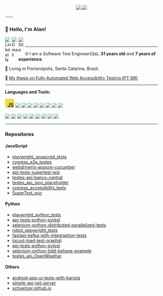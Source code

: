 <p align="center">
  <a href="https://github.com/anuraghazra/github-readme-stats">
    <img
      align="center"
      src="https://github-readme-stats.vercel.app/api/top-langs/?username=Schveitzer&layout=compact&langs_count=6&hide=css,html,scss"
    />
  </a>
  <a href="https://github.com/anuraghazra/github-readme-stats">
    <img
      align="center"
      height="165"
      src="https://github-readme-stats.vercel.app/api?username=Schveitzer&count_private=true&show_icons=true&custom_title=Github%20Status&hide=issues"
    />
  </a>
</p>
----

### 👋 Hello, I'm Alan!

<a target="_blank" href="https://www.linkedin.com/in/alansc/">
  <img align="left" alt="LinkdeIN" width="22px" src="https://cdn.jsdelivr.net/npm/simple-icons@v3/icons/linkedin.svg" />
</a>
<a target="_blank" href="mailto:alan.schveitzer@gmail.com">
  <img align="left" alt="Gmail" width="22px" src="https://cdn.jsdelivr.net/npm/simple-icons@v3/icons/gmail.svg" />
</a>  
<a target="_blank" href="https://schveitzer.github.io/">
  <img align="left" alt="Site" width="22px" src="https://api.iconify.design/dashicons:admin-site.svg" />
</a>  
</br>

---- 

🤓 I am a Software Test Engineer(Qa), **31 years old** and **7 years of experience**.

🚩 Living in Florianópolis, Santa Catarina, Brazil.

📖 [My thesis on Fully Automated Web Accessibility Testing (PT-BR)](https://repositorio.ufsc.br/bitstream/handle/123456789/232967/Monografia_Alan_Schveitzer.pdf)

----

**Languages and Tools:**  

<code title="JavaScript"><img height="30" src="https://raw.githubusercontent.com/github/explore/80688e429a7d4ef2fca1e82350fe8e3517d3494d/topics/javascript/javascript.png"></code>
<code title="Python"><img height="30" src="https://api.iconify.design/logos:python.svg"></code>
<code title="SQL"><img height="30" src="https://icons-for-free.com/iconfiles/png/512/file+sql+icon-1320183612970878250.png"></code>
<code title="Playwright"><img height="30" src="https://api.iconify.design/logos/playwright.svg"></code>
<code title="Selenium"><img height="30" src="https://api.iconify.design/logos:selenium.svg"></code>
<code title="WebdriverIO"><img height="30" src="https://www.testautomation.app/wp-content/uploads/2018/11/webdriver-robot-with-dots.png"></code>
<code title="Cypress"><img height="30" src="https://api.iconify.design/logos/cypress-icon.svg"></code>
<code title="Appium"><img height="30" src="https://api.iconify.design/logos:appium.svg"></code>
<code title="Cucumber"><img height="30" src="https://api.iconify.design/logos:cucumber.svg"></code>
<br>
<br/>
<code title="AWS"><img height="30" src="https://api.iconify.design/skill-icons/aws-dark.svg"></code>
<code title="Pytest"><img height="30" src="https://tetamap.files.wordpress.com/2015/02/pytest1.png"></code>
<code title="Behave"><img height="30" src="https://behave.readthedocs.io/en/latest/_static/behave_logo1.png"></code>
<code title="Jira"><img height="30" src="https://cdn.iconscout.com/icon/free/png-512/jira-282222.png"></code>
<code title="Postman"><img height="30" src="https://api.iconify.design/logos:postman.svg"></code>
<code title="Git"><img height="30" src="https://api.iconify.design/logos:git-icon.svg"></code>
<code title="Docker"><img height="30" src="https://api.iconify.design/logos:docker-icon.svg"></code>
<code title="Android Studio"><img height="30" src="https://p7.hiclipart.com/preview/483/345/293/android-studio-integrated-development-environment-intellij-idea-software-build-studio.jpg"></code>
<code title="Jenkins"><img height="30" src="https://api.iconify.design/logos:jenkins.svg"></code>

----

### Repositores

#### JavaScript

- [playwright_javascript_tests](https://github.com/Schveitzer/playwright_javascript_tests)
- [cypress_e2e_testes](https://github.com/Schveitzer/cypress_e2e_testes)
- [webdriverio-appium-cucumber](https://github.com/Schveitzer/webdriverio-appium-cucumber-boilerplate)
- [api-tests-supertest-jest](https://github.com/Schveitzer/api-tests-supertest-jest)
- [testes-api-banco-central](https://github.com/Schveitzer/testes-api-banco-central)
- [testes_api_json_placeholder](https://github.com/Schveitzer/testes_api_json_placeholder)
- [cypress_accessibility_tests](https://github.com/Schveitzer/cypress_accessibility_tests)
- [SuperTest_poc](https://github.com/Schveitzer/SuperTest_poc)

#### Python
- [playwright_python_tests](https://github.com/Schveitzer/playwright_python_tests)
- [api-tests-python-pytest](https://github.com/Schveitzer/api-tests-python-pytest)
- [selenium-python-distributed-parallelized-tests](https://github.com/Schveitzer/selenium-python-distributed-parallelized-tests)
- [robot_playwright_tests ](https://github.com/Schveitzer/robot_playwright_tests)
- [fastapi-kafka-with-integrastion-tests ](https://github.com/Schveitzer/fastapi-kafka-with-integrastion-tests)
- [locust-load-test-graphql ](https://github.com/Schveitzer/locust-load-test-graphql)
- [api-tests-python-pytest](https://github.com/Schveitzer/api-tests-python-pytest)
- [selenium-python-bdd-behave-example ](https://github.com/Schveitzer/selenium-python-bdd-behave-example)
- [testes_api_OpenWeather ](https://github.com/Schveitzer/testes_api_OpenWeather)

#### Others
- [android-app-ui-tests-with-barista](https://github.com/Schveitzer/android-app-ui-tests-with-barista)
- [simple-api-jwt-server](https://github.com/Schveitzer/simple-api-jwt-server)
- [schveitzer.github.io ](https://github.com/Schveitzer/schveitzer.github.io)

